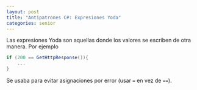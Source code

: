 ```yaml
---
layout: post
title: "Antipatrones C#: Expresiones Yoda"
categories: senior
---
```


Las expresiones Yoda son<!--more--> aquellas donde los valores se escriben de otra manera. 
Por ejemplo

```csharp
if (200 == GetHttpResponse()){
    ...
}
```


Se usaba para evitar asignaciones por error (usar `=` en vez de `==`).
<!-- * El método `GetInstance()` debe ser sin parámetros de inicialización.
* La instancia debe ser **inmutable**.
* Solo debe proveer **una sóla instancia** en cualquier momento.
* **Nunca** inicializar un singleton con el constructor público. -->